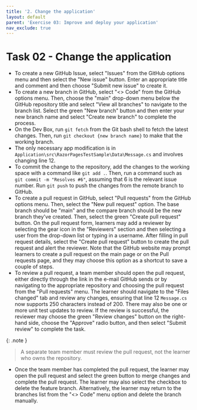 ```yaml
---
title: '2. Change the application'
layout: default
parent: 'Exercise 03: Improve and deploy your application'
nav_exclude: true
---
```


# Task 02 - Change the application

- To create a new GitHub Issue, select "Issues" from the GitHub options menu and then select the "New issue" button. Enter an appropriate title and comment and then choose "Submit new issue" to create it.
- To create a new branch in GitHub, select "<> Code" from the GitHub options menu. Then, choose the "main" drop-down menu below the GitHub repository title and select "View all branches" to navigate to the branch list. Select the green "New branch" button and then enter your new branch name and select "Create new branch" to complete the process.
- On the Dev Box, run `git fetch` from the Git bash shell to fetch the latest changes. Then, run `git checkout {new branch name}` to make that the working branch.
- The only necessary app modification is in `Application\src\RazorPagesTestSample\Data\Message.cs` and involves changing line 12.
- To commit the change to the repository, add the changes to the working space with a command like `git add .`. Then, run a command such as `git commit -m "Resolves #6"`, assuming that 6 is the relevant issue number. Run `git push` to push the changes from the remote branch to GitHub.
- To create a pull request in GitHub, select "Pull requests" from the GitHub options menu. Then, select the "New pull request" option. The base branch should be "main" and the compare branch should be the new branch they've created. Then, select the green "Create pull request" button. On the pull request form, learners may add a reviewer by selecting the gear icon in the "Reviewers" section and then selecting a user from the drop-down list or typing in a username. After filling in pull request details, select the "Create pull request" button to create the pull request and alert the reviewer. Note that the GitHub website may prompt learners to create a pull request on the main page or on the Pull requests page, and they may choose this option as a shortcut to save a couple of steps.
- To review a pull request, a team member should open the pull request, either directly through the link in the e-mail GitHub sends or by navigating to the appropriate repository and choosing the pull request from the "Pull requests" menu. The learner should navigate to the "Files changed" tab and review any changes, ensuring that line 12 `Message.cs` now supports 250 characters instead of 200. There may also be one or more unit test updates to review. If the review is successful, the reviewer may choose the green "Review changes" button on the right-hand side, choose the "Approve" radio button, and then select "Submit review" to complete the task.

{: .note }
> A separate team member must review the pull request, not the learner who owns the repository.

- Once the team member has completed the pull request, the learner may open the pull request and select the green button to merge changes and complete the pull request. The learner may also select the checkbox to delete the feature branch. Alternatively, the learner may return to the branches list from the "<> Code" menu option and delete the branch manually.
